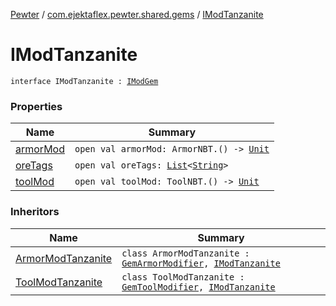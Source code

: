 [Pewter](../../index.md) / [com.ejektaflex.pewter.shared.gems](../index.md) / [IModTanzanite](./index.md)

# IModTanzanite

`interface IModTanzanite : `[`IModGem`](../-i-mod-gem/index.md)

### Properties

| Name | Summary |
|---|---|
| [armorMod](armor-mod.md) | `open val armorMod: ArmorNBT.() -> `[`Unit`](https://kotlinlang.org/api/latest/jvm/stdlib/kotlin/-unit/index.html) |
| [oreTags](ore-tags.md) | `open val oreTags: `[`List`](https://kotlinlang.org/api/latest/jvm/stdlib/kotlin.collections/-list/index.html)`<`[`String`](https://kotlinlang.org/api/latest/jvm/stdlib/kotlin/-string/index.html)`>` |
| [toolMod](tool-mod.md) | `open val toolMod: ToolNBT.() -> `[`Unit`](https://kotlinlang.org/api/latest/jvm/stdlib/kotlin/-unit/index.html) |

### Inheritors

| Name | Summary |
|---|---|
| [ArmorModTanzanite](../../com.ejektaflex.pewter.mods.commongems.armor/-armor-mod-tanzanite/index.md) | `class ArmorModTanzanite : `[`GemArmorModifier`](../../com.ejektaflex.pewter.lib.modifiers/-gem-armor-modifier/index.md)`, `[`IModTanzanite`](./index.md) |
| [ToolModTanzanite](../../com.ejektaflex.pewter.mods.commongems.tool/-tool-mod-tanzanite/index.md) | `class ToolModTanzanite : `[`GemToolModifier`](../../com.ejektaflex.pewter.lib.modifiers/-gem-tool-modifier/index.md)`, `[`IModTanzanite`](./index.md) |
